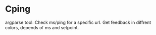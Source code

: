 # Cping

argparse tool:
  Check ms/ping for a specific url. Get feedback in diffrent colors, depends of ms and setpoint.
